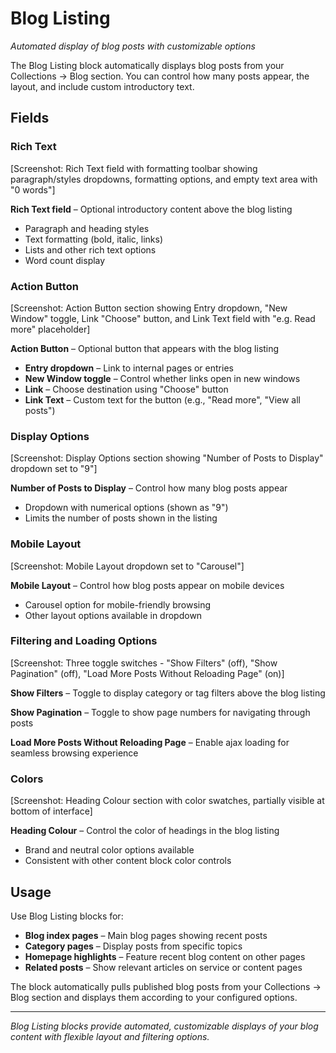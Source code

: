 # Blog Listing

*Automated display of blog posts with customizable options*

The Blog Listing block automatically displays blog posts from your Collections → Blog section. You can control how many posts appear, the layout, and include custom introductory text.

## Fields

### Rich Text

[Screenshot: Rich Text field with formatting toolbar showing paragraph/styles dropdowns, formatting options, and empty text area with "0 words"]

**Rich Text field** – Optional introductory content above the blog listing
- Paragraph and heading styles
- Text formatting (bold, italic, links)
- Lists and other rich text options
- Word count display

### Action Button

[Screenshot: Action Button section showing Entry dropdown, "New Window" toggle, Link "Choose" button, and Link Text field with "e.g. Read more" placeholder]

**Action Button** – Optional button that appears with the blog listing
- **Entry dropdown** – Link to internal pages or entries
- **New Window toggle** – Control whether links open in new windows
- **Link** – Choose destination using "Choose" button
- **Link Text** – Custom text for the button (e.g., "Read more", "View all posts")

### Display Options

[Screenshot: Display Options section showing "Number of Posts to Display" dropdown set to "9"]

**Number of Posts to Display** – Control how many blog posts appear
- Dropdown with numerical options (shown as "9")
- Limits the number of posts shown in the listing

### Mobile Layout

[Screenshot: Mobile Layout dropdown set to "Carousel"]

**Mobile Layout** – Control how blog posts appear on mobile devices
- Carousel option for mobile-friendly browsing
- Other layout options available in dropdown

### Filtering and Loading Options

[Screenshot: Three toggle switches - "Show Filters" (off), "Show Pagination" (off), "Load More Posts Without Reloading Page" (on)]

**Show Filters** – Toggle to display category or tag filters above the blog listing

**Show Pagination** – Toggle to show page numbers for navigating through posts

**Load More Posts Without Reloading Page** – Enable ajax loading for seamless browsing experience

### Colors

[Screenshot: Heading Colour section with color swatches, partially visible at bottom of interface]

**Heading Colour** – Control the color of headings in the blog listing
- Brand and neutral color options available
- Consistent with other content block color controls

## Usage

Use Blog Listing blocks for:
- **Blog index pages** – Main blog pages showing recent posts
- **Category pages** – Display posts from specific topics
- **Homepage highlights** – Feature recent blog content on other pages
- **Related posts** – Show relevant articles on service or content pages

The block automatically pulls published blog posts from your Collections → Blog section and displays them according to your configured options.

---

*Blog Listing blocks provide automated, customizable displays of your blog content with flexible layout and filtering options.*